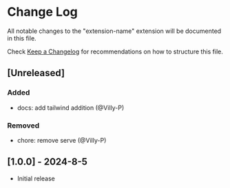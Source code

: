 # Change Log

All notable changes to the "extension-name" extension will be documented in this file.

Check [Keep a Changelog](http://keepachangelog.com/) for recommendations on how to structure this file.

## [Unreleased]

### Added

* docs: add tailwind addition (@Villy-P)

### Removed

* chore: remove serve (@Villy-P)

## [1.0.0] - 2024-8-5

* Initial release
